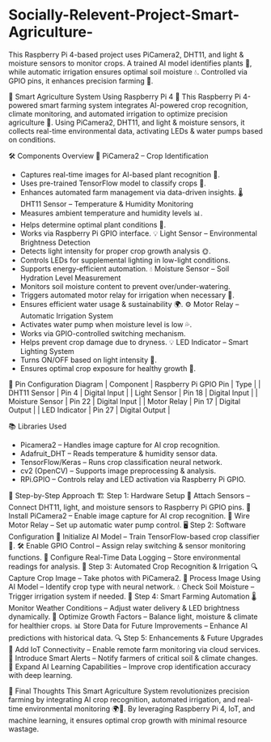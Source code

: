 # Socially-Relevent-Project-Smart-Agriculture-
This Raspberry Pi 4-based project uses PiCamera2, DHT11, and light &amp; moisture sensors to monitor crops. A trained AI model identifies plants 📸, while automatic irrigation ensures optimal soil moisture 💧. Controlled via GPIO pins, it enhances precision farming 🚜. 

🌱 Smart Agriculture System Using Raspberry Pi 4 📡
This Raspberry Pi 4-powered smart farming system integrates AI-powered crop recognition, climate monitoring, and automated irrigation to optimize precision agriculture 🚜. Using PiCamera2, DHT11, and light & moisture sensors, it collects real-time environmental data, activating LEDs & water pumps based on conditions.

🛠️ Components Overview
📸 PiCamera2 – Crop Identification
- Captures real-time images for AI-based plant recognition 🤖.
- Uses pre-trained TensorFlow model to classify crops 🌾.
- Enhances automated farm management via data-driven insights.
🌡️ DHT11 Sensor – Temperature & Humidity Monitoring
- Measures ambient temperature and humidity levels 📊.
- Helps determine optimal plant conditions 🏡.
- Works via Raspberry Pi GPIO interface.
💡 Light Sensor – Environmental Brightness Detection
- Detects light intensity for proper crop growth analysis 🌞.
- Controls LEDs for supplemental lighting in low-light conditions.
- Supports energy-efficient automation.
💧 Moisture Sensor – Soil Hydration Level Measurement
- Monitors soil moisture content to prevent over/under-watering.
- Triggers automated motor relay for irrigation when necessary 🚰.
- Ensures efficient water usage & sustainability 🌍.
⚙️ Motor Relay – Automatic Irrigation System
- Activates water pump when moisture level is low 💦.
- Works via GPIO-controlled switching mechanism.
- Helps prevent crop damage due to dryness.
💡 LED Indicator – Smart Lighting System
- Turns ON/OFF based on light intensity 📡.
- Ensures optimal crop exposure for healthy growth 🌱.

📌 Pin Configuration Diagram
| Component | Raspberry Pi GPIO Pin | Type | 
| DHT11 Sensor | Pin 4 | Digital Input | 
| Light Sensor | Pin 18 | Digital Input | 
| Moisture Sensor | Pin 22 | Digital Input | 
| Motor Relay | Pin 17 | Digital Output | 
| LED Indicator | Pin 27 | Digital Output | 



📚 Libraries Used
- Picamera2 – Handles image capture for AI crop recognition.
- Adafruit_DHT – Reads temperature & humidity sensor data.
- TensorFlow/Keras – Runs crop classification neural network.
- cv2 (OpenCV) – Supports image preprocessing & analysis.
- RPi.GPIO – Controls relay and LED activation via Raspberry Pi GPIO.

🔄 Step-by-Step Approach
🏗️ Step 1: Hardware Setup
🔌 Attach Sensors – Connect DHT11, light, and moisture sensors to Raspberry Pi GPIO pins.
📸 Install PiCamera2 – Enable image capture for AI crop recognition.
🚰 Wire Motor Relay – Set up automatic water pump control.
🖥️ Step 2: Software Configuration
📜 Initialize AI Model – Train TensorFlow-based crop classifier 🌾.
🛠️ Enable GPIO Control – Assign relay switching & sensor monitoring functions.
📡 Configure Real-Time Data Logging – Store environmental readings for analysis.
📡 Step 3: Automated Crop Recognition & Irrigation
🔍 Capture Crop Image – Take photos with PiCamera2.
🧠 Process Image Using AI Model – Identify crop type with neural network.
💧 Check Soil Moisture – Trigger irrigation system if needed.
🔄 Step 4: Smart Farming Automation
🌡️ Monitor Weather Conditions – Adjust water delivery & LED brightness dynamically.
🚀 Optimize Growth Factors – Balance light, moisture & climate for healthier crops.
📊 Store Data for Future Improvements – Enhance AI predictions with historical data.
🔍 Step 5: Enhancements & Future Upgrades
📲 Add IoT Connectivity – Enable remote farm monitoring via cloud services.
🔔 Introduce Smart Alerts – Notify farmers of critical soil & climate changes.
🤖 Expand AI Learning Capabilities – Improve crop identification accuracy with deep learning.

🚀 Final Thoughts
This Smart Agriculture System revolutionizes precision farming by integrating AI crop recognition, automated irrigation, and real-time environmental monitoring 🌍🚜. By leveraging Raspberry Pi 4, IoT, and machine learning, it ensures optimal crop growth with minimal resource wastage.
